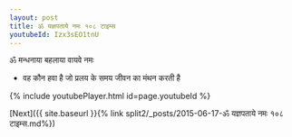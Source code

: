 ```yaml
---
layout: post
title: ॐ यज्ञपताये नमः १०८ टाइम्स
youtubeId: Izx3sEO1tnU
---
```

 
 
 ॐ मन्धनाया बहलाया वायवे नमः  
 
 -  वह कौन हवा है जो प्रलय के समय जीवन का मंथन करती है 
 
  
 
  
 
 
 
 
 
 


{% include youtubePlayer.html id=page.youtubeId %}
 
[Next]({{ site.baseurl }}{% link  split2/_posts/2015-06-17-ॐ यज्ञपताये नमः १०८ टाइम्स.md%})
 
